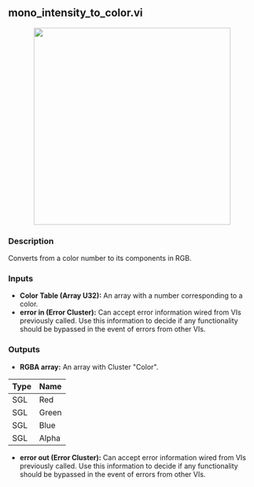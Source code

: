 ## mono_intensity_to_color.vi
<p align="center">
<img src="https://github.com/monoDriveIO/client/raw/master/WikiPhotos/LV_client/utilities/mono__intensity__to__colorc.png" width="400"  />
</p>

### Description 
Converts from a color number to its components in RGB.

### Inputs

- **Color Table (Array U32):** An array with a number corresponding to a color.
- **error in (Error Cluster):** Can accept error information wired from VIs previously called. Use this information to decide if any functionality should be bypassed in the event of errors from other VIs.


### Outputs

- **RGBA array:** An array with Cluster "Color".

| Type  | Name   |
| ------------ | ------------ |
|SGL  | Red |
|SGL| Green  |
|SGL| Blue  |
|SGL | Alpha  |

- **error out (Error Cluster):** Can accept error information wired from VIs previously called. Use this information to decide if any functionality should be bypassed in the event of errors from other VIs.
